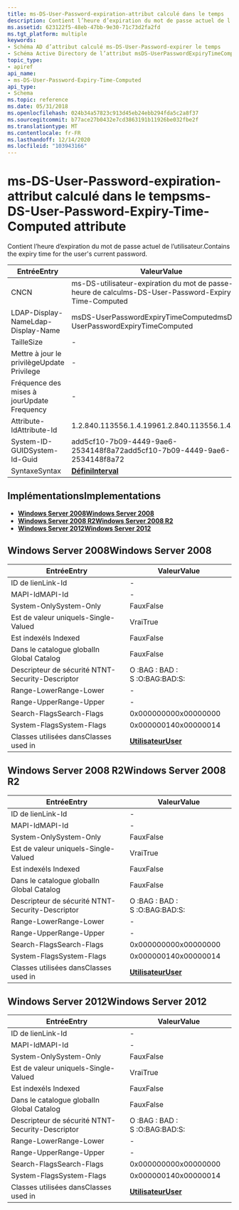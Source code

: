 ```yaml
---
title: ms-DS-User-Password-expiration-attribut calculé dans le temps
description: Contient l’heure d’expiration du mot de passe actuel de l’utilisateur.
ms.assetid: 623122f5-48eb-47bb-9e30-71c73d2fa2fd
ms.tgt_platform: multiple
keywords:
- Schéma AD d’attribut calculé ms-DS-User-Password-expirer le temps
- Schéma Active Directory de l’attribut msDS-UserPasswordExpiryTimeComputed
topic_type:
- apiref
api_name:
- ms-DS-User-Password-Expiry-Time-Computed
api_type:
- Schema
ms.topic: reference
ms.date: 05/31/2018
ms.openlocfilehash: 024b34a57823c913d45eb24ebb294fda5c2a8f37
ms.sourcegitcommit: b77ace27b0432e7cd3863191b11926be032fbe2f
ms.translationtype: MT
ms.contentlocale: fr-FR
ms.lasthandoff: 12/14/2020
ms.locfileid: "103943166"
---
```

# <a name="ms-ds-user-password-expiry-time-computed-attribute"></a><span data-ttu-id="79de2-105">ms-DS-User-Password-expiration-attribut calculé dans le temps</span><span class="sxs-lookup"><span data-stu-id="79de2-105">ms-DS-User-Password-Expiry-Time-Computed attribute</span></span>

<span data-ttu-id="79de2-106">Contient l’heure d’expiration du mot de passe actuel de l’utilisateur.</span><span class="sxs-lookup"><span data-stu-id="79de2-106">Contains the expiry time for the user's current password.</span></span>



| <span data-ttu-id="79de2-107">Entrée</span><span class="sxs-lookup"><span data-stu-id="79de2-107">Entry</span></span> | <span data-ttu-id="79de2-108">Valeur</span><span class="sxs-lookup"><span data-stu-id="79de2-108">Value</span></span> |
|-------------------|------------------------------------------|
| <span data-ttu-id="79de2-109">CN</span><span class="sxs-lookup"><span data-stu-id="79de2-109">CN</span></span>                | <span data-ttu-id="79de2-110">ms-DS-utilisateur-expiration du mot de passe-heure de calcul</span><span class="sxs-lookup"><span data-stu-id="79de2-110">ms-DS-User-Password-Expiry-Time-Computed</span></span> |
| <span data-ttu-id="79de2-111">LDAP-Display-Name</span><span class="sxs-lookup"><span data-stu-id="79de2-111">Ldap-Display-Name</span></span> | <span data-ttu-id="79de2-112">msDS-UserPasswordExpiryTimeComputed</span><span class="sxs-lookup"><span data-stu-id="79de2-112">msDS-UserPasswordExpiryTimeComputed</span></span>      |
| <span data-ttu-id="79de2-113">Taille</span><span class="sxs-lookup"><span data-stu-id="79de2-113">Size</span></span>              | \-                                       |
| <span data-ttu-id="79de2-114">Mettre à jour le privilège</span><span class="sxs-lookup"><span data-stu-id="79de2-114">Update Privilege</span></span>  | \-                                       |
| <span data-ttu-id="79de2-115">Fréquence des mises à jour</span><span class="sxs-lookup"><span data-stu-id="79de2-115">Update Frequency</span></span>  | \-                                       |
| <span data-ttu-id="79de2-116">Attribute-Id</span><span class="sxs-lookup"><span data-stu-id="79de2-116">Attribute-Id</span></span>      | <span data-ttu-id="79de2-117">1.2.840.113556.1.4.1996</span><span class="sxs-lookup"><span data-stu-id="79de2-117">1.2.840.113556.1.4.1996</span></span>                  |
| <span data-ttu-id="79de2-118">System-ID-GUID</span><span class="sxs-lookup"><span data-stu-id="79de2-118">System-Id-Guid</span></span>    | <span data-ttu-id="79de2-119">add5cf10-7b09-4449-9ae6-2534148f8a72</span><span class="sxs-lookup"><span data-stu-id="79de2-119">add5cf10-7b09-4449-9ae6-2534148f8a72</span></span>     |
| <span data-ttu-id="79de2-120">Syntaxe</span><span class="sxs-lookup"><span data-stu-id="79de2-120">Syntax</span></span>            | [<span data-ttu-id="79de2-121">**Défini**</span><span class="sxs-lookup"><span data-stu-id="79de2-121">**Interval**</span></span>](s-interval.md)           |



## <a name="implementations"></a><span data-ttu-id="79de2-122">Implémentations</span><span class="sxs-lookup"><span data-stu-id="79de2-122">Implementations</span></span>

-   [<span data-ttu-id="79de2-123">**Windows Server 2008**</span><span class="sxs-lookup"><span data-stu-id="79de2-123">**Windows Server 2008**</span></span>](#windows-server-2008)
-   [<span data-ttu-id="79de2-124">**Windows Server 2008 R2**</span><span class="sxs-lookup"><span data-stu-id="79de2-124">**Windows Server 2008 R2**</span></span>](#windows-server-2008-r2)
-   [<span data-ttu-id="79de2-125">**Windows Server 2012**</span><span class="sxs-lookup"><span data-stu-id="79de2-125">**Windows Server 2012**</span></span>](#windows-server-2012)

## <a name="windows-server-2008"></a><span data-ttu-id="79de2-126">Windows Server 2008</span><span class="sxs-lookup"><span data-stu-id="79de2-126">Windows Server 2008</span></span>



| <span data-ttu-id="79de2-127">Entrée</span><span class="sxs-lookup"><span data-stu-id="79de2-127">Entry</span></span> | <span data-ttu-id="79de2-128">Valeur</span><span class="sxs-lookup"><span data-stu-id="79de2-128">Value</span></span> |
|------------------------|-----------------------------------|
| <span data-ttu-id="79de2-129">ID de lien</span><span class="sxs-lookup"><span data-stu-id="79de2-129">Link-Id</span></span>                | \-                                |
| <span data-ttu-id="79de2-130">MAPI-Id</span><span class="sxs-lookup"><span data-stu-id="79de2-130">MAPI-Id</span></span>                | \-                                |
| <span data-ttu-id="79de2-131">System-Only</span><span class="sxs-lookup"><span data-stu-id="79de2-131">System-Only</span></span>            | <span data-ttu-id="79de2-132">Faux</span><span class="sxs-lookup"><span data-stu-id="79de2-132">False</span></span>                             |
| <span data-ttu-id="79de2-133">Est de valeur unique</span><span class="sxs-lookup"><span data-stu-id="79de2-133">Is-Single-Valued</span></span>       | <span data-ttu-id="79de2-134">Vrai</span><span class="sxs-lookup"><span data-stu-id="79de2-134">True</span></span>                              |
| <span data-ttu-id="79de2-135">Est indexé</span><span class="sxs-lookup"><span data-stu-id="79de2-135">Is Indexed</span></span>             | <span data-ttu-id="79de2-136">Faux</span><span class="sxs-lookup"><span data-stu-id="79de2-136">False</span></span>                             |
| <span data-ttu-id="79de2-137">Dans le catalogue global</span><span class="sxs-lookup"><span data-stu-id="79de2-137">In Global Catalog</span></span>      | <span data-ttu-id="79de2-138">Faux</span><span class="sxs-lookup"><span data-stu-id="79de2-138">False</span></span>                             |
| <span data-ttu-id="79de2-139">Descripteur de sécurité NT</span><span class="sxs-lookup"><span data-stu-id="79de2-139">NT-Security-Descriptor</span></span> | <span data-ttu-id="79de2-140">O :BAG : BAD : S :</span><span class="sxs-lookup"><span data-stu-id="79de2-140">O:BAG:BAD:S:</span></span>                      |
| <span data-ttu-id="79de2-141">Range-Lower</span><span class="sxs-lookup"><span data-stu-id="79de2-141">Range-Lower</span></span>            | \-                                |
| <span data-ttu-id="79de2-142">Range-Upper</span><span class="sxs-lookup"><span data-stu-id="79de2-142">Range-Upper</span></span>            | \-                                |
| <span data-ttu-id="79de2-143">Search-Flags</span><span class="sxs-lookup"><span data-stu-id="79de2-143">Search-Flags</span></span>           | <span data-ttu-id="79de2-144">0x00000000</span><span class="sxs-lookup"><span data-stu-id="79de2-144">0x00000000</span></span>                        |
| <span data-ttu-id="79de2-145">System-Flags</span><span class="sxs-lookup"><span data-stu-id="79de2-145">System-Flags</span></span>           | <span data-ttu-id="79de2-146">0x00000014</span><span class="sxs-lookup"><span data-stu-id="79de2-146">0x00000014</span></span>                        |
| <span data-ttu-id="79de2-147">Classes utilisées dans</span><span class="sxs-lookup"><span data-stu-id="79de2-147">Classes used in</span></span>        | [<span data-ttu-id="79de2-148">**Utilisateur**</span><span class="sxs-lookup"><span data-stu-id="79de2-148">**User**</span></span>](c-user.md)<br/> |



## <a name="windows-server-2008-r2"></a><span data-ttu-id="79de2-149">Windows Server 2008 R2</span><span class="sxs-lookup"><span data-stu-id="79de2-149">Windows Server 2008 R2</span></span>



| <span data-ttu-id="79de2-150">Entrée</span><span class="sxs-lookup"><span data-stu-id="79de2-150">Entry</span></span> | <span data-ttu-id="79de2-151">Valeur</span><span class="sxs-lookup"><span data-stu-id="79de2-151">Value</span></span> |
|------------------------|-----------------------------------|
| <span data-ttu-id="79de2-152">ID de lien</span><span class="sxs-lookup"><span data-stu-id="79de2-152">Link-Id</span></span>                | \-                                |
| <span data-ttu-id="79de2-153">MAPI-Id</span><span class="sxs-lookup"><span data-stu-id="79de2-153">MAPI-Id</span></span>                | \-                                |
| <span data-ttu-id="79de2-154">System-Only</span><span class="sxs-lookup"><span data-stu-id="79de2-154">System-Only</span></span>            | <span data-ttu-id="79de2-155">Faux</span><span class="sxs-lookup"><span data-stu-id="79de2-155">False</span></span>                             |
| <span data-ttu-id="79de2-156">Est de valeur unique</span><span class="sxs-lookup"><span data-stu-id="79de2-156">Is-Single-Valued</span></span>       | <span data-ttu-id="79de2-157">Vrai</span><span class="sxs-lookup"><span data-stu-id="79de2-157">True</span></span>                              |
| <span data-ttu-id="79de2-158">Est indexé</span><span class="sxs-lookup"><span data-stu-id="79de2-158">Is Indexed</span></span>             | <span data-ttu-id="79de2-159">Faux</span><span class="sxs-lookup"><span data-stu-id="79de2-159">False</span></span>                             |
| <span data-ttu-id="79de2-160">Dans le catalogue global</span><span class="sxs-lookup"><span data-stu-id="79de2-160">In Global Catalog</span></span>      | <span data-ttu-id="79de2-161">Faux</span><span class="sxs-lookup"><span data-stu-id="79de2-161">False</span></span>                             |
| <span data-ttu-id="79de2-162">Descripteur de sécurité NT</span><span class="sxs-lookup"><span data-stu-id="79de2-162">NT-Security-Descriptor</span></span> | <span data-ttu-id="79de2-163">O :BAG : BAD : S :</span><span class="sxs-lookup"><span data-stu-id="79de2-163">O:BAG:BAD:S:</span></span>                      |
| <span data-ttu-id="79de2-164">Range-Lower</span><span class="sxs-lookup"><span data-stu-id="79de2-164">Range-Lower</span></span>            | \-                                |
| <span data-ttu-id="79de2-165">Range-Upper</span><span class="sxs-lookup"><span data-stu-id="79de2-165">Range-Upper</span></span>            | \-                                |
| <span data-ttu-id="79de2-166">Search-Flags</span><span class="sxs-lookup"><span data-stu-id="79de2-166">Search-Flags</span></span>           | <span data-ttu-id="79de2-167">0x00000000</span><span class="sxs-lookup"><span data-stu-id="79de2-167">0x00000000</span></span>                        |
| <span data-ttu-id="79de2-168">System-Flags</span><span class="sxs-lookup"><span data-stu-id="79de2-168">System-Flags</span></span>           | <span data-ttu-id="79de2-169">0x00000014</span><span class="sxs-lookup"><span data-stu-id="79de2-169">0x00000014</span></span>                        |
| <span data-ttu-id="79de2-170">Classes utilisées dans</span><span class="sxs-lookup"><span data-stu-id="79de2-170">Classes used in</span></span>        | [<span data-ttu-id="79de2-171">**Utilisateur**</span><span class="sxs-lookup"><span data-stu-id="79de2-171">**User**</span></span>](c-user.md)<br/> |



## <a name="windows-server-2012"></a><span data-ttu-id="79de2-172">Windows Server 2012</span><span class="sxs-lookup"><span data-stu-id="79de2-172">Windows Server 2012</span></span>



| <span data-ttu-id="79de2-173">Entrée</span><span class="sxs-lookup"><span data-stu-id="79de2-173">Entry</span></span> | <span data-ttu-id="79de2-174">Valeur</span><span class="sxs-lookup"><span data-stu-id="79de2-174">Value</span></span> |
|------------------------|-----------------------------------|
| <span data-ttu-id="79de2-175">ID de lien</span><span class="sxs-lookup"><span data-stu-id="79de2-175">Link-Id</span></span>                | \-                                |
| <span data-ttu-id="79de2-176">MAPI-Id</span><span class="sxs-lookup"><span data-stu-id="79de2-176">MAPI-Id</span></span>                | \-                                |
| <span data-ttu-id="79de2-177">System-Only</span><span class="sxs-lookup"><span data-stu-id="79de2-177">System-Only</span></span>            | <span data-ttu-id="79de2-178">Faux</span><span class="sxs-lookup"><span data-stu-id="79de2-178">False</span></span>                             |
| <span data-ttu-id="79de2-179">Est de valeur unique</span><span class="sxs-lookup"><span data-stu-id="79de2-179">Is-Single-Valued</span></span>       | <span data-ttu-id="79de2-180">Vrai</span><span class="sxs-lookup"><span data-stu-id="79de2-180">True</span></span>                              |
| <span data-ttu-id="79de2-181">Est indexé</span><span class="sxs-lookup"><span data-stu-id="79de2-181">Is Indexed</span></span>             | <span data-ttu-id="79de2-182">Faux</span><span class="sxs-lookup"><span data-stu-id="79de2-182">False</span></span>                             |
| <span data-ttu-id="79de2-183">Dans le catalogue global</span><span class="sxs-lookup"><span data-stu-id="79de2-183">In Global Catalog</span></span>      | <span data-ttu-id="79de2-184">Faux</span><span class="sxs-lookup"><span data-stu-id="79de2-184">False</span></span>                             |
| <span data-ttu-id="79de2-185">Descripteur de sécurité NT</span><span class="sxs-lookup"><span data-stu-id="79de2-185">NT-Security-Descriptor</span></span> | <span data-ttu-id="79de2-186">O :BAG : BAD : S :</span><span class="sxs-lookup"><span data-stu-id="79de2-186">O:BAG:BAD:S:</span></span>                      |
| <span data-ttu-id="79de2-187">Range-Lower</span><span class="sxs-lookup"><span data-stu-id="79de2-187">Range-Lower</span></span>            | \-                                |
| <span data-ttu-id="79de2-188">Range-Upper</span><span class="sxs-lookup"><span data-stu-id="79de2-188">Range-Upper</span></span>            | \-                                |
| <span data-ttu-id="79de2-189">Search-Flags</span><span class="sxs-lookup"><span data-stu-id="79de2-189">Search-Flags</span></span>           | <span data-ttu-id="79de2-190">0x00000000</span><span class="sxs-lookup"><span data-stu-id="79de2-190">0x00000000</span></span>                        |
| <span data-ttu-id="79de2-191">System-Flags</span><span class="sxs-lookup"><span data-stu-id="79de2-191">System-Flags</span></span>           | <span data-ttu-id="79de2-192">0x00000014</span><span class="sxs-lookup"><span data-stu-id="79de2-192">0x00000014</span></span>                        |
| <span data-ttu-id="79de2-193">Classes utilisées dans</span><span class="sxs-lookup"><span data-stu-id="79de2-193">Classes used in</span></span>        | [<span data-ttu-id="79de2-194">**Utilisateur**</span><span class="sxs-lookup"><span data-stu-id="79de2-194">**User**</span></span>](c-user.md)<br/> |



 

 





